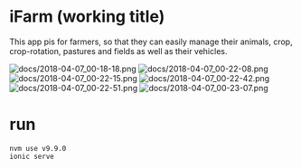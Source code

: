 # iFarm (working title)
This app pis for farmers, so that they can easily manage their animals, crop, crop-rotation, pastures and fields as well as their vehicles. 

![docs/2018-04-07_00-18-18.png](docs/2018-04-07_00-18-18.png)
![docs/2018-04-07_00-22-08.png](docs/2018-04-07_00-22-08.png)
![docs/2018-04-07_00-22-15.png](docs/2018-04-07_00-22-15.png)
![docs/2018-04-07_00-22-42.png](docs/2018-04-07_00-22-42.png)
![docs/2018-04-07_00-22-51.png](docs/2018-04-07_00-22-51.png)
![docs/2018-04-07_00-23-07.png](docs/2018-04-07_00-23-07.png)


# run
```
nvm use v9.9.0
ionic serve

```